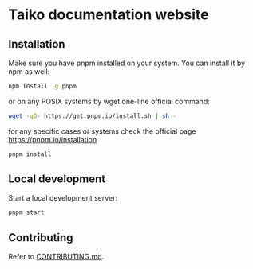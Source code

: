 # Taiko documentation website

## Installation

Make sure you have pnpm installed on your system. You can install it by npm as well:
```sh
npm install -g pnpm
```
or on any POSIX systems by wget one-line official command:
```sh
wget -qO- https://get.pnpm.io/install.sh | sh -
```
for any specific cases or systems check the official page https://pnpm.io/installation


```sh
pnpm install
```

## Local development

Start a local development server:

```sh
pnpm start
```

## Contributing

Refer to [CONTRIBUTING.md](../../CONTRIBUTING.md).
